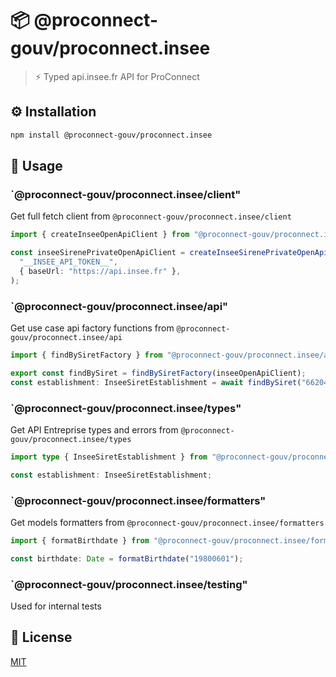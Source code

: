 # 📦 @proconnect-gouv/proconnect.insee

> ⚡ Typed api.insee.fr API for ProConnect

## ⚙️ Installation

```bash
npm install @proconnect-gouv/proconnect.insee
```

## 📖 Usage

### `@proconnect-gouv/proconnect.insee/client"

Get full fetch client from `@proconnect-gouv/proconnect.insee/client`

```ts
import { createInseeOpenApiClient } from "@proconnect-gouv/proconnect.insee/client";

const inseeSirenePrivateOpenApiClient = createInseeSirenePrivateOpenApiClient(
  "__INSEE_API_TOKEN__",
  { baseUrl: "https://api.insee.fr" },
);
```

### `@proconnect-gouv/proconnect.insee/api"

Get use case api factory functions from `@proconnect-gouv/proconnect.insee/api`

```ts
import { findBySiretFactory } from "@proconnect-gouv/proconnect.insee/api/insee";

export const findBySiret = findBySiretFactory(inseeOpenApiClient);
const establishment: InseeSiretEstablishment = await findBySiret("662042449");
```

### `@proconnect-gouv/proconnect.insee/types"

Get API Entreprise types and errors from `@proconnect-gouv/proconnect.insee/types`

```ts
import type { InseeSiretEstablishment } from "@proconnect-gouv/proconnect.insee/types";

const establishment: InseeSiretEstablishment;
```

### `@proconnect-gouv/proconnect.insee/formatters"

Get models formatters from `@proconnect-gouv/proconnect.insee/formatters`

```ts
import { formatBirthdate } from "@proconnect-gouv/proconnect.insee/formatters";

const birthdate: Date = formatBirthdate("19800601");
```

### `@proconnect-gouv/proconnect.insee/testing"

Used for internal tests

## 📖 License

[MIT](./LICENSE.md)
